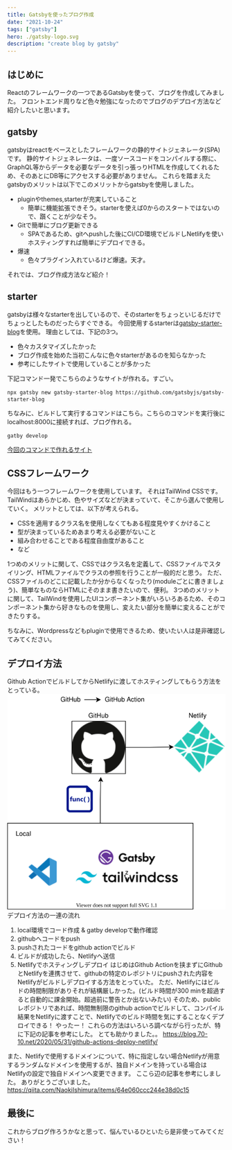 ```yaml
---
title: Gatsbyを使ったブログ作成
date: "2021-10-24"
tags: ["gatsby"]
hero: ./gatsby-logo.svg
description: "create blog by gatsby"
---
```


## はじめに
Reactのフレームワークの一つであるGatsbyを使って、ブログを作成してみました。
フロントエンド周りなど色々勉強になったのでブログのデプロイ方法など紹介したいと思います。
## gatsby
gatsbyはreactをベースとしたフレームワークの静的サイトジェネレータ(SPA)です。
静的サイトジェネレータは、一度ソースコードをコンパイルする際に、GraphQL等からデータを必要なデータを引っ張っりHTMLを作成してくれるため、そのあとにDB等にアクセスする必要がありません。
これらを踏まえたgatsbyのメリットは以下でこのメリットからgatsbyを使用しました。
- pluginやthemes,starterが充実していること
  - 簡単に機能拡張できそう。starterを使えば0からのスタートではないので、躓くことが少なそう。
- Gitで簡単にブログ更新できる
  - SPAであるため、gitへpushした後にCI/CD環境でビルドしNetlifyを使いホスティングすれば簡単にデプロイできる。
- 爆速
  - 色々プラグイン入れているけど爆速。天才。

それでは、ブログ作成方法など紹介！
## starter
gatsbyは様々なstarterを出しているので、そのstarterをちょっといじるだけでちょっとしたものだったらすぐできる。
今回使用するstarterは[gatsby-starter-blog](https://www.gatsbyjs.com/starters/gatsbyjs/gatsby-starter-blog)を使用。
理由としては、下記の3つ。
- 色々カスタマイズしたかった
- ブログ作成を始めた当初こんなに色々starterがあるのを知らなかった
- 参考にしたサイトで使用していることが多かった

下記コマンド一発でこちらのようなサイトが作れる。すごい。
```
npx gatsby new gatsby-starter-blog https://github.com/gatsbyjs/gatsby-starter-blog
```
ちなみに、ビルドして実行するコマンドはこちら。こちらのコマンドを実行後にlocalhost:8000に接続すれば、ブログ作れる。
```
gatby develop
```
[今回のコマンドで作れるサイト](https://gatsbystarterblogsource.gatsbyjs.io/)


## CSSフレームワーク
今回はもう一つフレームワークを使用しています。
それはTailWind CSSです。
TailWindはあらかじめ、色やサイズなどが決まっていて、そこから選んで使用していく。
メリットとしては、以下が考えられる。
- CSSを適用するクラス名を使用しなくてもある程度見やすくかけること
- 型が決まっているためあまり考える必要がないこと
- 組み合わせることである程度自由度があること
- など

1つめのメリットに関して、CSSではクラス名を定義して、CSSファイルでスタイリング、HTMLファイルでクラスの参照を行うことが一般的だと思う。
ただ、CSSファイルのどこに記載したか分からなくなったり(moduleごとに書きましょう)、簡単なものならHTMLにそのまま書きたいので、便利。
3つめのメリットに関して、TailWindを使用したUIコンポーネント集がいろいろあるため、そのコンポーネント集から好きなものを使用し、変えたい部分を簡単に変えることができたりする。

ちなみに、Wordpressなどもpluginで使用できるため、使いたい人は是非確認してみてください。

## デプロイ方法
Github ActionでビルドしてからNetlifyに渡してホスティングしてもらう方法をとっている。
![デプロイ方法](./upload_architect.svg)
デプロイ方法の一連の流れ
1. local環境でコード作成 & gatby developで動作確認
2. githubへコードをpush
3. pushされたコードをgithub actionでビルド
4. ビルドが成功したら、Netlifyへ送信
5. Netlifyでホスティングしデプロイ
はじめはGithub Actionを挟まずにGithubとNetlifyを連携させて、githubの特定のレポジトリにpushされた内容をNetlifyがビルドしデプロイする方法をとっていた。
ただ、Netlifyにはビルドの時間制限がありそれが結構厳しかった。(ビルド時間が300 minを超過すると自動的に課金開始。超過前に警告とか出ないみたい)
そのため、publicレポジトリであれば、時間無制限のgithub actionでビルドして、コンパイル結果をNetlifyに渡すことで、Netlifyでのビルド時間を気にすることなくデプロイできる！
やったー！
これらの方法はいろいろ調べながら行ったが、特に下記の記事を参考にした。
とても助かりました。。
https://blog.70-10.net/2020/05/31/github-actions-deploy-netlify/

また、Netlifyで使用するドメインについて、特に指定しない場合Netlifyが用意するランダムなドメインを使用するが、独自ドメインを持っている場合はNetlifyの設定で独自ドメインへ変更できます。
ここら辺の記事を参考にしました。
ありがとうございました。
https://qiita.com/NaokiIshimura/items/64e060ccc244e38d0c15

## 最後に
これからブログ作ろうかなと思って、悩んでいるひといたら是非使ってみてください！

